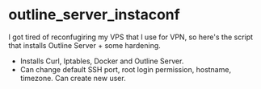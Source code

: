 # outline_server_instaconf
 I got tired of reconfugiring my VPS that I  use for VPN, so here's the script that installs Outline Server + some hardening.

- Installs Curl, Iptables, Docker and Outline Server.
- Can change default SSH port, root login permission, hostname, timezone. Can create new user. 